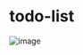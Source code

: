 # todo-list

![image](https://github.com/ealikan/todo-list/assets/113925891/7d281e5e-2a1b-42e7-9260-e9147617cd11)
